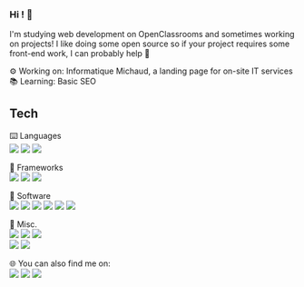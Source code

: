 ### Hi ! 👋

<!--
**Tudwall/Tudwall** is a ✨ _special_ ✨ repository because its `README.md` (this file) appears on your GitHub profile.

Here are some ideas to get you started:

- 🔭 I’m currently working on ...
- 🌱 I’m currently learning ...
- 👯 I’m looking to collaborate on ...
- 🤔 I’m looking for help with ...
- 💬 Ask me about ...
- 📫 How to reach me: ...
- 😄 Pronouns: ...
- ⚡ Fun fact: ...
-->

I'm studying web development on OpenClassrooms and sometimes working on projects!
I like doing some open source so if your project requires some front-end work, I can probably help 🙂

⚙️ Working on: Informatique Michaud, a landing page for on-site IT services<br>
📚 Learning: Basic SEO

<h2>Tech</h2>

⌨️ Languages<br>
<img src="https://img.shields.io/badge/html5%20-%23E34F26.svg?&style=for-the-badge&logo=html5&logoColor=white"/> <img src="https://img.shields.io/badge/css3%20-%231572B6.svg?&style=for-the-badge&logo=css3&logoColor=white"/> <img src="https://img.shields.io/badge/javascript%20-%23323330.svg?&style=for-the-badge&logo=javascript&logoColor=%23F7DF1E"/>


🔨 Frameworks<br>
<img src="https://img.shields.io/badge/bootstrap%20-%23563D7C.svg?&style=for-the-badge&logo=bootstrap&logoColor=white"/> <img src="https://img.shields.io/badge/SASS%20-hotpink.svg?&style=for-the-badge&logo=SASS&logoColor=white"/> <img src="https://img.shields.io/badge/jquery%20-%230769AD.svg?&style=for-the-badge&logo=jquery&logoColor=white"/> 


💾 Software<br>
<img src="https://img.shields.io/badge/figma%20-%23F24E1E.svg?&style=for-the-badge&logo=figma&logoColor=white"/> <img src="https://img.shields.io/badge/git%20-%23F05033.svg?&style=for-the-badge&logo=git&logoColor=white"/> <img src="https://img.shields.io/badge/vscode-%23007ACC.svg?&style=for-the-badge&logo=visual-studio-code&logoColor=white" /> <img src="https://img.shields.io/badge/github%20-%23121011.svg?&style=for-the-badge&logo=github&logoColor=white"/> <img src="https://img.shields.io/badge/filezilla-BF0000?logo=filezilla&logoColor=white&style=for-the-badge" /> <img src="https://img.shields.io/badge/Microsoft%20Word-2B579A?logo=microsoft-word&logoColor=white&style=for-the-badge" />


🧰 Misc.<br>
<img src="https://img.shields.io/badge/windows%2010-0078D6?logo=windows&logoColor=white&style=for-the-badge" /> <img src="https://img.shields.io/badge/-Raspberry%20Pi-C51A4A?style=for-the-badge&logo=Raspberry-Pi"/> <img src="https://img.shields.io/badge/ubuntu-E95420?logo=ubuntu&logoColor=white&style=for-the-badge" />
<br><img src="https://img.shields.io/badge/Language-French-brightgreen" /> <img src="https://img.shields.io/badge/Language-English-brightgreen" />


🌐 You can also find me on:<br>
<a href="https://www.twitter.com/tudwall"><img src="https://img.shields.io/badge/twitter%20-%231DA1F2.svg?&style=for-the-badge&logo=Twitter&logoColor=white"/></a> <a href="https://www.linkedin.com/in/pierre-laffaille-162071130/"><img src="https://img.shields.io/badge/linkedin%20-%230077B5.svg?&style=for-the-badge&logo=linkedin&logoColor=white"/></a> <a href="https://dev.to/tudwall"><img src="https://img.shields.io/badge/DEV.TO-%230A0A0A.svg?&style=for-the-badge&logo=dev.to&logoColor=white" /></a>
